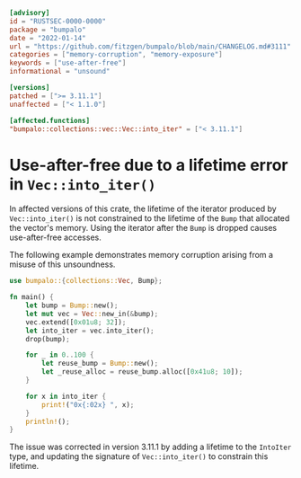 ```toml
[advisory]
id = "RUSTSEC-0000-0000"
package = "bumpalo"
date = "2022-01-14"
url = "https://github.com/fitzgen/bumpalo/blob/main/CHANGELOG.md#3111"
categories = ["memory-corruption", "memory-exposure"]
keywords = ["use-after-free"]
informational = "unsound"

[versions]
patched = [">= 3.11.1"]
unaffected = ["< 1.1.0"]

[affected.functions]
"bumpalo::collections::vec::Vec::into_iter" = ["< 3.11.1"]
```

# Use-after-free due to a lifetime error in `Vec::into_iter()`

In affected versions of this crate, the lifetime of the iterator produced by
`Vec::into_iter()` is not constrained to the lifetime of the `Bump` that
allocated the vector's memory. Using the iterator after the `Bump` is dropped
causes use-after-free accesses.

The following example demonstrates memory corruption arising from a misuse of
this unsoundness.

```rust
use bumpalo::{collections::Vec, Bump};

fn main() {
    let bump = Bump::new();
    let mut vec = Vec::new_in(&bump);
    vec.extend([0x01u8; 32]);
    let into_iter = vec.into_iter();
    drop(bump);

    for _ in 0..100 {
        let reuse_bump = Bump::new();
        let _reuse_alloc = reuse_bump.alloc([0x41u8; 10]);
    }

    for x in into_iter {
        print!("0x{:02x} ", x);
    }
    println!();
}
```

The issue was corrected in version 3.11.1 by adding a lifetime to the `IntoIter`
type, and updating the signature of `Vec::into_iter()` to constrain this
lifetime.
